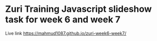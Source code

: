 ﻿# Zuri Training Javascript slideshow task for week 6 and week 7


Live link https://mahmud1087.github.io/zuri-week6-week7/
